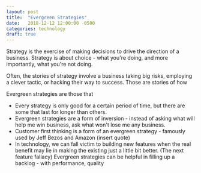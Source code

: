 ```yaml
---
layout: post
title:  "Evergreen Strategies"
date:   2018-12-12 12:00:00 -0500
categories: technology
draft: true
---
```


Strategy is the exercise of making decisions to drive the direction of a business. Strategy is about choice - what you're doing, and more importantly, what you're not doing. 

Often, the stories of strategy involve a business taking big risks, employing a clever tactic, or hacking their way to success. Those are stories of how 

Evergreen strategies are those that 

- Every strategy is only good for a certain period of time, but there are some that last for longer than others. 
- Evergreen strategies are a form of inversion - instead of asking what will help me win business, ask what won't lose me any business.
- Customer first thinking is a form of an evergreen strategy - famously used by Jeff Bezos and Amazon (insert quote)
- In technology, we can fall victim to building new features when the real benefit may lie in making the existing just a little bit better. (The next feature fallacy) Evergreen strategies can be helpful in filling up a backlog - with performance, quality